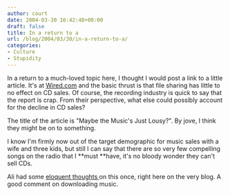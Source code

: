 ```yaml
---
author: court
date: 2004-03-30 16:42:48+00:00
draft: false
title: In a return to a
url: /blog/2004/03/30/in-a-return-to-a/
categories:
- Culture
- Stupidity
---
```


In a return to a much-loved topic here, I thought I would post a link to a little article.  It's at [Wired.com](http://www.wired.com/news/digiwood/0,1412,62871,00.html?tw=wn_tophead_4) and the basic thrust is that file sharing has little to no effect on CD sales.  Of course, the recording industry is quick to say that the report is crap.  From their perspective, what else could possibly account for the decline in CD sales?

The title of the article is "Maybe the Music's Just Lousy?".  By jove, I think they might be on to something.

I know I'm firmly now out of the target demographic for music sales with a wife and three kids, but still I can say that there are so very few compelling songs on the radio that I **must **have, it's no bloody wonder they can't sell CDs.

Ali had some [eloquent thoughts ](http://www.vallentyne.com/blog/2003_03_01_archive.htm#200056156)on this once, right here on the very blog.  A good comment on downloading music.
